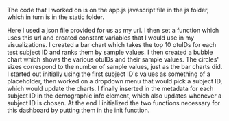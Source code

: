 The code that I worked on is on the app.js javascript file in the js folder, which in turn is in the static folder.

Here I used a json file provided for us as my url.
I then set a function which uses this url and created constant variables that I would use in my visualizations.
I created a bar chart which takes the top 10 otuIDs for each test subject ID and ranks them by sample values.
I then created a bubble chart which shows the various otuIDs and their sample values. The circles' sizes correspond to the number of sample values, just as the bar charts did.
I started out initially using the first subject ID's values as something of a placeholder, then worked on a dropdown menu that would pick a subject ID, which would update the charts.
I finally inserted in the metadata for each subject ID in the demographic info element, which also updates whenever a subject ID is chosen.
At the end I initialized the two functions necessary for this dashboard by putting them in the init function.
